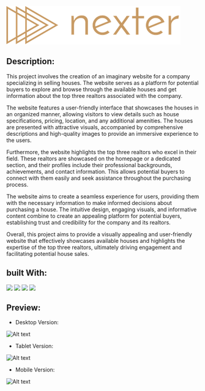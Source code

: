 ![Alt text](img/logo.png)

## Description: 

This project involves the creation of an imaginary website for a company specializing in selling houses. The website serves as a platform for potential buyers to explore and browse through the available houses and get information about the top three realtors associated with the company.

The website features a user-friendly interface that showcases the houses in an organized manner, allowing visitors to view details such as house specifications, pricing, location, and any additional amenities. The houses are presented with attractive visuals, accompanied by comprehensive descriptions and high-quality images to provide an immersive experience to the users.

Furthermore, the website highlights the top three realtors who excel in their field. These realtors are showcased on the homepage or a dedicated section, and their profiles include their professional backgrounds, achievements, and contact information. This allows potential buyers to connect with them easily and seek assistance throughout the purchasing process.

The website aims to create a seamless experience for users, providing them with the necessary information to make informed decisions about purchasing a house. The intuitive design, engaging visuals, and informative content combine to create an appealing platform for potential buyers, establishing trust and credibility for the company and its realtors.

Overall, this project aims to provide a visually appealing and user-friendly website that effectively showcases available houses and highlights the expertise of the top three realtors, ultimately driving engagement and facilitating potential house sales.

## built With:

 ![](https://img.shields.io/badge/html-E34F26?style=for-the-badge&logo=HTML5&logoColor=white)
 ![](https://img.shields.io/badge/CSS-1572B6?style=for-the-badge&logo=CSS3&logoColor=white)
  ![](https://img.shields.io/badge/JAVASCRIPT-F7DF1E?style=for-the-badge&logo=JAVASCRIPT&logoColor=white)
 ![](https://img.shields.io/badge/sass-CC6699?style=for-the-badge&logo=sass&logoColor=white)


## Preview:
- Desktop Version: 

![Alt text](img/desktop.png)

- Tablet Version:

![Alt text](img/tablet.png)


- Mobile Version: 

![Alt text](img/mobile.png)
